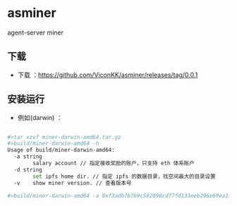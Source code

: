 # asminer
agent-server miner

## 下载

* 下载 ：https://github.com/ViconKK/asminer/releases/tag/0.0.1

## 安装运行

* 例如(darwin) ：
```bash

#>tar xzvf miner-darwin-amd64.tar.gz
#>build/miner-darwin-amd64 -h
Usage of build/miner-darwin-amd64:
  -a string
    	salary account // 指定接收奖励的账户，只支持 eth 体系账户
  -d string
    	set ipfs home dir. // 指定 ipfs 的数据目录，找空间最大的目录设置
  -v	show miner version. // 查看版本号

#>build/miner-darwin-amd64 -a 0xf3adb7b7b9c582098cd77fd133eeb296e69ea1ff -d /data/ipfshome
```

